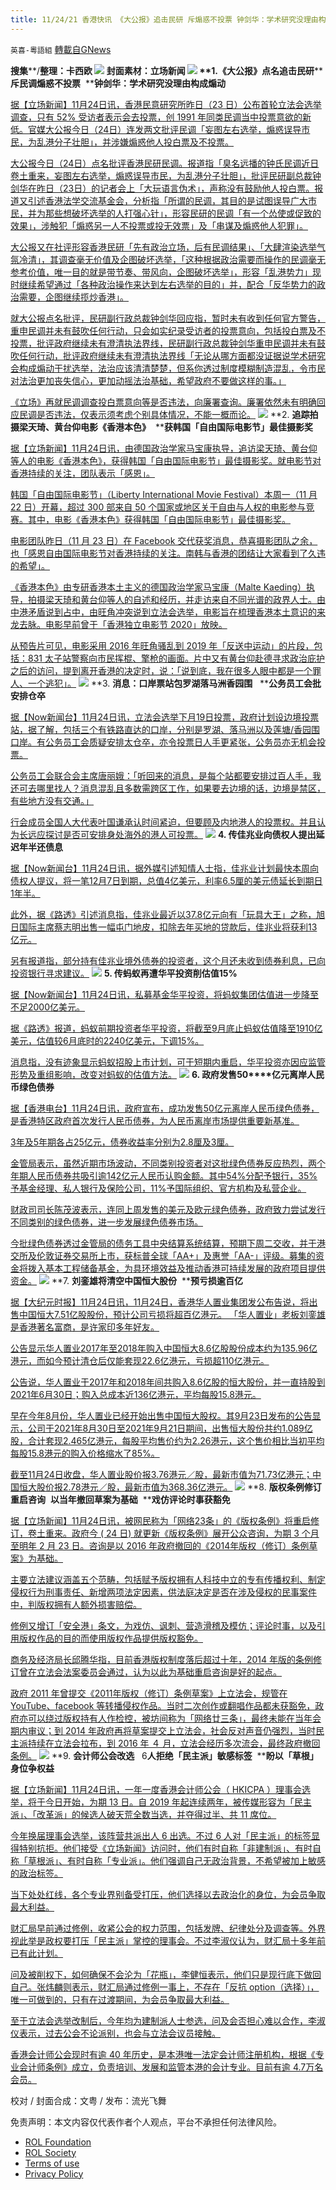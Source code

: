 ```yaml
---
title: 11/24/21 香港快讯 《大公报》追击民研 斥煽惑不投票 钟剑华：学术研究没理由构成煽动
---
```

`英喜-粵語組` [轉載自GNews](https://gnews.org/zh-hans/1691821/)

**搜集****/****整理：卡西欧**
![](https://assets.gnews.org/wp-content/uploads/2021/11/1124fenmian.jpg)
封面素材：立场新闻
![](https://assets.gnews.org/wp-content/uploads/2021/11/Screen-Shot-2021-11-24-at-10.15.17-AM.png)
**1.****《大公报》点名追击民研****  ****斥民调煽惑不投票****  ****钟剑华：学术研究没理由构成煽动**

[据【立场新闻】11月24日讯，香港民意研究所昨日（23 日）公布首轮立法会选举调查，只有 52% 受访者表示会去投票，创 1991 年同类民调当中投票意欲的新低。官媒大公报今日（24日）连发两文批评民调「妄图左右选举，煽惑误导市民，为乱港分子壮胆」，并涉嫌煽惑他人投白票及不投票。](https://www.thestandnews.com/politics/立法會爭位大公報點名追擊民研-斥民調煽惑不投票-鍾劍華學術研究沒理由構成干擾)

[大公报今日（24日）点名批评香港民研民调。报道指「臭名远播的钟氏民调近日卷土重来，妄图左右选举，煽惑误导市民，为乱港分子壮胆」，批评民研副总裁钟剑华在昨日（23日）的记者会上「大玩语言伪术」，声称没有鼓励他人投白票。报道又引述香港法学交流基金会，分析指「所谓的民调，其目的是试图误导广大市民，并为那些想破坏选举的人打强心针」，形容民研的民调「有一个怂使或促致的效果」，涉触犯「煽惑另一人不投票或投无效票」及「串谋及煽惑他人犯罪」。](https://www.thestandnews.com/politics/立法會爭位大公報點名追擊民研-斥民調煽惑不投票-鍾劍華學術研究沒理由構成干擾)

[大公报又在社评形容香港民研「先有政治立场，后有民调结果」、「大肆渲染选举气氛冷清」，其调查毫无价值及企图破坏选举，「这种根据政治需要而操作的民调毫无参考价值，唯一目的就是带节奏、带风向，企图破坏选举」，形容「乱港势力」现时继续希望通过「各种政治操作来达到左右选举的目的」并，配合「反华势力的政治需要，企图继续揽炒香港」。](https://www.thestandnews.com/politics/立法會爭位大公報點名追擊民研-斥民調煽惑不投票-鍾劍華學術研究沒理由構成干擾)

[就大公报点名批评，民研副行政总裁钟剑华回应指，暂时未有收到任何官方警告，重申民调并未有鼓吹任何行动，只会如实纪录受访者的投票意向，包括投白票及不投票，批评政府继续未有澄清执法界线，民研副行政总裁钟剑华重申民调并未有鼓吹任何行动，批评政府继续未有澄清执法界线「无论从哪方面都没证据说学术研究会构成煽动干扰选举，法治应该清清楚楚，但系你透过制度模糊制造混乱，令市民对法治更加丧失信心，更加动摇法治基础，希望政府不要做这样的事。」](https://www.thestandnews.com/politics/立法會爭位大公報點名追擊民研-斥民調煽惑不投票-鍾劍華學術研究沒理由構成干擾)

[《立场》再就民调调查投白票意向等是否违法，向廉署查询。廉署依然未有明确回应民调是否违法，仅表示须考虑个别具体情况，不能一概而论。](https://www.thestandnews.com/politics/立法會爭位大公報點名追擊民研-斥民調煽惑不投票-鍾劍華學術研究沒理由構成干擾)
![](https://assets.gnews.org/wp-content/uploads/2021/11/Screen-Shot-2021-11-24-at-10.15.26-AM.png)
**2. ****追踪拍摄梁天琦、黄台仰电影《香港本色》****  ****获韩国「自由国际电影节」最佳摄影奖**

[据【立场新闻】11月24日讯，由德国政治学家马宝康执导，追访梁天琦、黄台仰等人的电影《香港本色》，获得韩国「自由国际电影节」最佳摄影奖。就电影节对香港持续的关注，团队表示「感恩」。](https://www.thestandnews.com/culture/追蹤拍攝梁天琦黃台仰電影香港本色-獲韓國自由國際電影節最佳攝影獎)

[韩国「自由国际电影节」（Liberty International Movie Festival）本周一（11 月 22 日）开幕，超过 300 部来自 50 个国家或地区关于自由与人权的电影参与竞赛。其中，电影《香港本色》获得韩国「自由国际电影节」最佳摄影奖。](https://www.thestandnews.com/culture/追蹤拍攝梁天琦黃台仰電影香港本色-獲韓國自由國際電影節最佳攝影獎)

[电影团队昨日（11 月 23 日）在 Facebook 交代获奖消息，恭喜摄影团队之余，也「感恩自由国际电影节对香港持续的关注。南韩与香港的团结让大家看到了久违的希望」。](https://www.thestandnews.com/culture/追蹤拍攝梁天琦黃台仰電影香港本色-獲韓國自由國際電影節最佳攝影獎)

[《香港本色》由专研香港本土主义的德国政治学家马宝康（Malte Kaeding）执导，拍摄梁天琦和黄台仰等人的自述和经历，并走访来自不同光谱的政界人士。由中港矛盾说到占中，由旺角冲突说到立法会选举，电影旨在梳理香港本土意识的来龙去脉。电影早前曾于「香港独立电影节 2020」放映。](https://www.thestandnews.com/culture/追蹤拍攝梁天琦黃台仰電影香港本色-獲韓國自由國際電影節最佳攝影獎)

[从预告片可见，电影采用 2016 年旺角骚乱到 2019 年「反送中运动」的片段，包括：831 太子站警察向市民挥棍、擎枪的画面。片中又有黄台仰赴德寻求政治庇护之后的访问，提到离开香港的决定时，说：「说到底，我在很多人眼中都是一个罪人、一个逃犯」。](https://www.thestandnews.com/culture/追蹤拍攝梁天琦黃台仰電影香港本色-獲韓國自由國際電影節最佳攝影獎)
![](https://assets.gnews.org/wp-content/uploads/2021/11/Screen-Shot-2021-11-24-at-10.15.37-AM.png)
**3. ****消息：口岸票站包罗湖落马洲香园围****   ****公务员工会批安排仓卒**

[据【Now新闻台】11月24日讯，立法会选举下月19日投票，政府计划设边境投票站，据了解，包括三个有铁路直达的口岸，分别是罗湖、落马洲以及莲塘/香园围口岸。有公务员工会质疑安排太仓卒，亦令投票日人手更紧张，公务员亦无机会投票。](https://news.now.com/home/local/player?newsId=457697)

[公务员工会联合会主席唐丽娥：「听回来的消息，是每个站都要安排过百人手，我还可去哪里找人？消息混乱且多数需跨区工作，如果要去边境的话，边境是禁区，有些地方没有交通。」](https://news.now.com/home/local/player?newsId=457697)

[行会成员全国人大代表叶国谦承认时间紧迫，但要顾及内地港人的投票权。并且认为长远应探讨是否可安排身处海外的港人可投票。](https://news.now.com/home/local/player?newsId=457697)
![](https://assets.gnews.org/wp-content/uploads/2021/11/Screen-Shot-2021-11-24-at-10.15.59-AM.png)
**4. ****传佳兆业向债权人提出延****迟年半还债息**

[据【Now新闻台】11月24日讯，据外媒引述知情人士指，佳兆业计划最快本周向债权人提议，将一笔12月7日到期，总值4亿美元，利率6.5厘的美元债延长到期日1年半。](https://news.now.com/home/finance/player?newsId=457762)

[此外，据《路透》引述消息指，佳兆业最近以37.8亿元向有「玩具大王」之称，旭日国际主席蔡志明出售一幅屯门地皮，扣除去年买地的贷款后，佳兆业将获利13亿元。](https://news.now.com/home/finance/player?newsId=457762)

[另有报道指，部分持有佳兆业境外债券的投资者，这个月还未收到债券利息，已向投资银行寻求建议。](https://news.now.com/home/finance/player?newsId=457762)
![](https://assets.gnews.org/wp-content/uploads/2021/11/Screen-Shot-2021-11-24-at-10.16.08-AM.png)
**5. ****传蚂蚁再遭华平投资削估值****15%**

[据【Now新闻台】11月24日讯，私募基金华平投资，将蚂蚁集团估值进一步降至不足2000亿美元。](https://news.now.com/home/finance/player?newsId=457743)

[据《路透》报道，蚂蚁前期投资者华平投资，将截至9月底止蚂蚁估值降至1910亿美元，估值较6月底时的2240亿美元，下调15%。](https://news.now.com/home/finance/player?newsId=457743)

[消息指，没有迹象显示蚂蚁招股上市计划，可于短期内重启，华平投资亦因应监管形势及重组影响，改变对蚂蚁的估值方法。](https://news.now.com/home/finance/player?newsId=457743)
![](https://assets.gnews.org/wp-content/uploads/2021/11/Screen-Shot-2021-11-24-at-10.16.18-AM.png)
**6. ****政府发售****50****亿元离岸人民币绿色债券**

[据【香港电台】11月24日讯，政府宣布，成功发售50亿元离岸人民币绿色债券，是香港特区政府首次发行人民币债券，为人民币离岸市场提供重要新基准。](https://news.rthk.hk/rthk/ch/component/k2/1621267-20211124.htm?spTabChangeable=0)

[3年及5年期各占25亿元，债券收益率分别为2.8厘及3厘。](https://news.rthk.hk/rthk/ch/component/k2/1621267-20211124.htm?spTabChangeable=0)

[金管局表示，虽然近期市场波动，不同类别投资者对这批绿色债券反应热烈，两个年期人民币债券共吸引逾142亿元人民币认购金额。其中54%分配予银行，35%予基金经理、私人银行及保险公司，11%予国际组织、官方机构及私营企业。](https://news.rthk.hk/rthk/ch/component/k2/1621267-20211124.htm?spTabChangeable=0)

[财政司司长陈茂波表示，连同上周发售的美元及欧元绿色债券，政府致力尝试发行不同类别的绿色债券，进一步发展绿色债券市场。](https://news.rthk.hk/rthk/ch/component/k2/1621267-20211124.htm?spTabChangeable=0)

[今批绿色债券透过金管局的债务工具中央结算系统结算，预期下周二交收，并于港交所及伦敦证券交易所上市，获标普全球「AA+」及惠誉「AA-」评级。募集的资金将拨入基本工程储备基金，为具环境效益及推动香港可持续发展的政府项目提供资金。](https://news.rthk.hk/rthk/ch/component/k2/1621267-20211124.htm?spTabChangeable=0)
![](https://assets.gnews.org/wp-content/uploads/2021/11/Screen-Shot-2021-11-24-at-10.16.33-AM.png)
**7. ****刘銮雄将清空中国恒大股份****  ****预亏损逾百亿**

[据【大纪元时报】11月24日讯，11月24日，香港华人置业集团发公布告说，将出售中国恒大7.51亿股股份，预计公司亏损将超百亿港元。 「华人置业」老板刘銮雄是香港著名富商，是许家印多年好友。](https://hk.epochtimes.com/news/2021-11-24/57785006)

[公告显示华人置业2017年至2018年购入中国恒大8.6亿股股份成本约为135.96亿港元，而如今预计清仓后仅能套现22.6亿港元，亏损超110亿港元。](https://hk.epochtimes.com/news/2021-11-24/57785006)

[公告说，华人置业于2017年和2018年间共购入8.6亿股的恒大股份，并一直持股到2021年6月30日；购入总成本近136亿港元，平均每股15.8港元。](https://hk.epochtimes.com/news/2021-11-24/57785006)

[早在今年8月份，华人置业已经开始出售中国恒大股权。其9月23日发布的公告显示，公司于2021年8月30日至2021年9月21日期间，出售恒大股份共约1.089亿股，合计套现2.465亿港元，每股平均售价约为2.26港元，这个售价相比当初平均每股15.8港元的购入价格缩水了85%。](https://hk.epochtimes.com/news/2021-11-24/57785006)

[截至11月24日收盘，华人置业股价报3.76港元／股，最新市值为71.73亿港元；中国恒大股价报2.78港元／股，最新市值为368.36亿港元。](https://hk.epochtimes.com/news/2021-11-24/57785006)
![](https://assets.gnews.org/wp-content/uploads/2021/11/Screen-Shot-2021-11-24-at-10.16.43-AM.png)
**8. ****版权条例修订重启咨询****  ****以当年撤回草案为基础****  ****戏仿评论时事获豁免**

[据【立场新闻】11月24日讯，被网民称为「网络23条」的《版权条例》将重启修订，卷土重来。政府今 ( 24 日) 就更新《版权条例》展开公众咨询，为期 3 个月至明年 2 月 23 日。咨询是以 2016 年政府撤回的《2014年版权（修订）条例草案》为基础。](https://www.thestandnews.com/politics/版權條例修訂重啟諮詢-以撤回草案為基礎-戲仿評論時事獲豁免)

[主要立法建议涵盖五个范畴，包括赋予版权拥有人科技中立的专有传播权利、制定侵权行为刑事责任、新增两项法定因素，供法庭决定是否在涉及侵权的民事案件中，判版权拥有人额外损害赔偿。](https://www.thestandnews.com/politics/版權條例修訂重啟諮詢-以撤回草案為基礎-戲仿評論時事獲豁免)

[修例又增订「安全港」条文，为戏仿、讽刺、营造滑稽及模仿；评论时事，以及引用版权作品的目的而使用版权作品提供版权豁免。](https://www.thestandnews.com/politics/版權條例修訂重啟諮詢-以撤回草案為基礎-戲仿評論時事獲豁免)

[商务及经济局长邱腾华指，目前香港版权制度落后超过十年，2014 年版的条例修订曾在立法会法案委员会通过，认为以此为基础重启咨询是好的起点。](https://www.thestandnews.com/politics/版權條例修訂重啟諮詢-以撤回草案為基礎-戲仿評論時事獲豁免)

[政府 2011 年曾提交《2011年版权（修订）条例草案》上立法会，规管在 YouTube、facebook 等转播侵权作品。当时二次创作或翻唱作品都未获豁免，政府亦可以绕过版权持有人作检控，被坊间称为「网络廿三条」，最终未能在当年会期内审议；到 2014 年政府再将草案提交上立法会，社会反对声音仍强烈，当时民主派持续在立法会拉布，到 2016 年 ４ 月，立法会经历多次流会，最终政府撤回条例。](https://www.thestandnews.com/politics/版權條例修訂重啟諮詢-以撤回草案為基礎-戲仿評論時事獲豁免)
![](https://assets.gnews.org/wp-content/uploads/2021/11/Screen-Shot-2021-11-24-at-10.16.53-AM.png)
**9. ****会计师公会改选****   6****人拒绝「民主派」敏感标签****  ****盼以「草根」身位争权益**

[据【立场新闻】11月24日讯，一年一度香港会计师公会（ HKICPA ）理事会选举，将于今日开始，为期 13 日。自 2019 年起连续两年，被传媒形容为「民主派」、「改革派」的候选人破天荒全数当选，并夺得过半、共 11 席位。](https://mingdemedia.org/18bb7feb82c0e61df7df0afe32de0bac/)

[今年换届理事会选举，该阵营共派出人 6 出选。不过 6 人对「民主派」的标签显得特别抗拒。他们接受《立场新闻》访问时，他们有时自称「非建制派」、有时自称「草根派」、有时自称「专业派」。他们强调自己无政治背景，不希望被加上敏感的政治标签。](https://mingdemedia.org/18bb7feb82c0e61df7df0afe32de0bac/)

[当下处处红线，各个专业界别备受打压，他们选择以去政治化的身位，为会员争取最大利益。](https://mingdemedia.org/18bb7feb82c0e61df7df0afe32de0bac/)

[财汇局早前通过修例，收紧公会的权力范围，包括发牌、纪律处分及调查等。外界视此举是政权要打压「民主派」掌控的理事会。不过李淑仪认为，财汇局十多年前已有此计划。](https://mingdemedia.org/18bb7feb82c0e61df7df0afe32de0bac/)

[问及被削权下，如何确保不会沦为「花瓶」，李健恒表示，他们只是现行底下做回自己。张炜麟则表示，财汇局通过修例一事上，不存在「反抗 option（选择）」，唯一可做到的，只有在过渡期间，为会员争取最大利益。](https://mingdemedia.org/18bb7feb82c0e61df7df0afe32de0bac/)

[至于立法会选举改制后，今年均为建制派人士参选，问及会否担心难以合作，李淑仪表示，过去公会不论派别，也会与立法会议员接触。](https://mingdemedia.org/18bb7feb82c0e61df7df0afe32de0bac/)

[香港会计师公会现时有逾 40 年历史，是本港唯一法定会计师注册机构，根据《专业会计师条例》成立，负责培训、发展和监管本港的会计专业。目前有逾 4.7万名会员。](https://mingdemedia.org/18bb7feb82c0e61df7df0afe32de0bac/)

校对 / 封面合成：文粤 / 发布：流光飞舞

 

免责声明：本文内容仅代表作者个人观点，平台不承担任何法律风险。

- [ROL Foundation](https://rolfoundation.org/)
- [ROL Society](https://rolsociety.org/)
- [Terms of use](https://gnews.org/terms-of-use-3/)
- [Privacy Policy](https://gnews.org/privacy-policy/)
